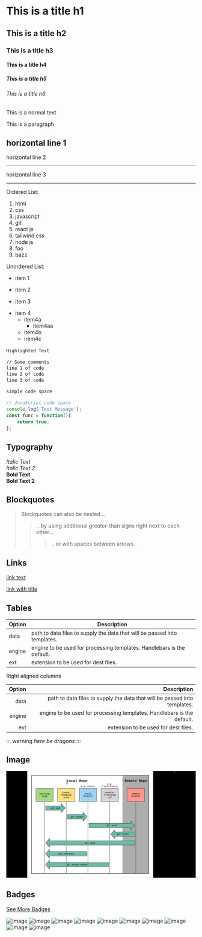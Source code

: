 # This is a title h1
## This is a title h2
### This is a title h3
#### This is a title h4
##### This is a title h5
###### This is a title h6 

This is a normal text

<p>This is a paragraph</p>

horizontal line 1
--- 

horizontal line 2
___ 

horizontal line 3
***

Ordered List: 

1. html
2. css
3. javascript
4. git 
5. react js
6. tailwind css
7. node js
1. foo
1. bazz

Unordered List: 

- item 1 
+ item 2
* item 3
- item 4
  - item4a
    - item4aa
  - item4b
  - irem4c

`Highlighted Text`

    // Some comments
    line 1 of code
    line 2 of code
    line 3 of code

```
simple code space
```

```js
// JavaScript code space
console.log('Test Message');
const func = function(){
    return true;
};
```

## Typography
_Italic Text_ <br>
*Italic Text 2* <br> 
__Bold Text__ <br>
**Bold Text 2** <br>

## Blockquotes
> Blockquotes can also be nested...
>> ...by using additional greater-than signs right next to each other...
>>> ...or with spaces between arrows.

## Links

[link text](http://dev.nodeca.com)

[link with title](http://nodeca.github.io/pica/demo/ "title text!")


## Tables

| Option | Description |
| ------ | ----------- |
| data   | path to data files to supply the data that will be passed into templates. |
| engine | engine to be used for processing templates. Handlebars is the default. |
| ext    | extension to be used for dest files. |

Right aligned columns

| Option | Description |
| ------:| -----------:|
| data   | path to data files to supply the data that will be passed into templates. |
| engine | engine to be used for processing templates. Handlebars is the default. |
| ext    | extension to be used for dest files. |


::: warning
*here be dragons*
:::

## Image
![git-explain](./img/git.png)

## Badges
[See More Badges](https://github.com/alexandresanlim/Badges4-README.md-Profile)

![image](https://img.shields.io/badge/HTML5-E34F26?style=for-the-badge&logo=html5&logoColor=white)
![image](https://img.shields.io/badge/CSS3-1572B6?style=for-the-badge&logo=css3&logoColor=white)
![image](https://img.shields.io/badge/Tailwind_CSS-38B2AC?style=for-the-badge&logo=tailwind-css&logoColor=white)
![image](https://img.shields.io/badge/JavaScript-323330?style=for-the-badge&logo=javascript&logoColor=F7DF1E)
![image](    https://img.shields.io/badge/React-20232A?style=for-the-badge&logo=react&logoColor=61DAFB)
![image](    https://img.shields.io/badge/React_Native-20232A?style=for-the-badge&logo=react&logoColor=61DAFB)
![image](https://img.shields.io/badge/GitHub-100000?style=for-the-badge&logo=github&logoColor=white)
![image](https://img.shields.io/badge/GIT-E44C30?style=for-the-badge&logo=git&logoColor=white)
![image](https://img.shields.io/badge/Node%20js-339933?style=for-the-badge&logo=nodedotjs&logoColor=white)
![image](https://img.shields.io/badge/Express%20js-000000?style=for-the-badge&logo=express&logoColor=white)
